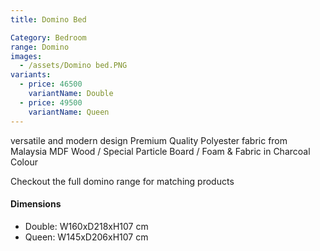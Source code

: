 ```yaml
---
title: Domino Bed

Category: Bedroom
range: Domino
images:
  - /assets/Domino bed.PNG
variants:
  - price: 46500
    variantName: Double
  - price: 49500
    variantName: Queen
---
```

versatile and modern design
Premium Quality Polyester fabric from Malaysia
MDF Wood / Special Particle Board / Foam & Fabric in Charcoal Colour

Checkout the full domino range for matching products
<br/>


#### Dimensions
* Double: W160xD218xH107 cm
* Queen: W145xD206xH107 cm
